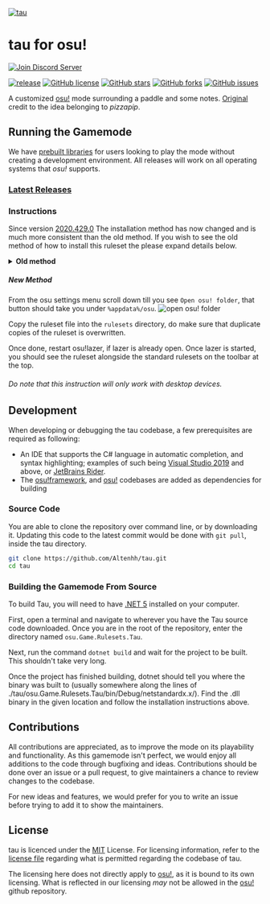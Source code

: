 [![tau](https://alten.s-ul.eu/rdXkomwh.png)](https://github.com/Altenhh/tau "tau")
# tau for osu!

<div>
    <a href="https://discord.gg/7Y8GXAa"><img src="https://canary.discordapp.com/api/guilds/689728872282849313/widget.png?style=banner2" alt="Join Discord Server"/></a>
</div>

[![release](https://img.shields.io/badge/build-2020.403.6B3-brightgreen?style=flat-square)](https://github.com/Altenhh/tau/releases)
[![GitHub license](https://img.shields.io/github/license/Altenhh/tau.svg?style=flat-square)](https://github.com/Altenhh/tau/LICENSE)
[![GitHub stars](https://img.shields.io/github/stars/Altenhh/tau.svg?style=flat-square)](https://github.com/Altenhh/tau/stargazers)
[![GitHub forks](https://img.shields.io/github/forks/Altenhh/tau.svg?style=flat-square)](https://github.com/Altenhh/tau/network)
[![GitHub issues](https://img.shields.io/github/issues/Altenhh/tau.svg?style=flat-square)](https://github.com/Altenhh/tau/issues)

A customized [osu!](https://github.com/ppy/osu) mode surrounding a paddle and some notes. [Original](https://deadlysprinklez.itch.io/tau) credit to the idea belonging to *pizzapip*.

## Running the Gamemode
We have [prebuilt libraries](https://github.com/Altenhh/tau/releases) for users looking to play the mode without creating a development environment. All releases will work on all operating systems that *osu!* supports.
### [Latest Releases](https://github.com/Altenhh/tau/releases)

### Instructions

Since version [2020.429.0](https://github.com/ppy/osu/releases/tag/2020.429.0) The installation method has now changed and is much more consistent than the old method. If you wish to see the old method of how to install this ruleset the please expand details below.

<details>
<summary><b>Old method</b></summary>
<p>

##### Windows
On Windows, the library must be put in `%localappdata%\osulazer\app-(Current osu!lazer Version)`, inside the directory of the current osu!lazer version. osu!lazer will automatically work with the `.dll` when you open it, so nothing else needs to be done.

##### Linux
On Linux, you will need to extract the app image with the following command line:
```sh
./osu.AppImage --appimage-extract
```
This will extract all files to `squashfs-root`, in this folder go to `usr/bin` and put Tau's dll there.

###### Special thanks to `Kotypey#9393` for figuring out how to install Tau on linux.

##### macOS
On macOS, the library must be put inside the osu!lazer app contents here `osu!.app/Contents/MacOS/`

![Context menu](https://cdn.discordapp.com/attachments/699046236979986483/699060248391974982/tau.png)

You can access the app contents by right-clicking on osu! and clicking "Show Package Contents"

###### Special thanks to `sexnine#6969` for figuring out how to install Tau on macOS.

</p>
</details>

##### New Method
From the osu settings menu scroll down till you see `Open osu! folder`, that button should take you under `%appdata%/osu`.
![open osu! folder](https://github.com/LumpBloom7/sentakki/wiki/images/Instuction1.png)

Copy the ruleset file into the `rulesets` directory, do make sure that duplicate copies of the ruleset is overwritten.

Once done, restart osu!lazer, if lazer is already open. Once lazer is started, you should see the ruleset alongside the standard rulesets on the toolbar at the top.

###### Do note that this instruction will only work with desktop devices.

## Development
When developing or debugging the tau codebase, a few prerequisites are required as following:
* An IDE that supports the C# language in automatic completion, and syntax highlighting; examples of such being [Visual Studio 2019](https://visualstudio.microsoft.com/vs/) and above, or [JetBrains Rider](https://www.jetbrains.com/rider/).
* The [osu!framework](https://github.com/ppy/osu-framework/tree/master/osu.Framework), and [osu!](https://github.com/ppy/osu) codebases are added as dependencies for building

### Source Code
You are able to clone the repository over command line, or by downloading it. Updating this code to the latest commit would be done with `git pull`, inside the tau directory.
```sh
git clone https://github.com/Altenhh/tau.git
cd tau
```

### Building the Gamemode From Source
To build Tau, you will need to have [.NET 5](https://dotnet.microsoft.com/download) installed on your computer.

First, open a terminal and navigate to wherever you have the Tau source code downloaded. Once you are in the root of the repository, enter the directory named `osu.Game.Rulesets.Tau`.

Next, run the command `dotnet build` and wait for the project to be built. This shouldn't take very long.

Once the project has finished building, dotnet should tell you where the binary was built to (usually somewhere along the lines of ./tau/osu.Game.Rulesets.Tau/bin/Debug/netstandardx.x/). Find the .dll binary in the given location and follow the installation instructions above.

## Contributions
All contributions are appreciated, as to improve the mode on its playability and functionality. As this gamemode isn't perfect, we would enjoy all additions to the code through bugfixing and ideas. Contributions should be done over an issue or a pull request, to give maintainers a chance to review changes to the codebase.

For new ideas and features, we would prefer for you to write an issue before trying to add it to show the maintainers.

## License
tau is licenced under the [MIT](https://opensource.org/licenses/MIT) License. For licensing information, refer to the [license file](https://github.com/Altenhh/tau/blob/master/LICENSE) regarding what is permitted regarding the codebase of tau.

The licensing here does not directly apply to [osu!](https://github.com/ppy/osu), as it is bound to its own licensing. What is reflected in our licensing *may* not be allowed in the [osu!](https://github.com/ppy/osu) github repository.
